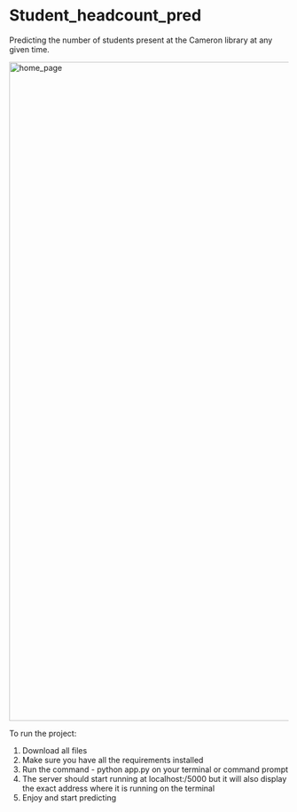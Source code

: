 # Student_headcount_pred
Predicting the number of students present at the Cameron library at any given time.


<img width="1188" alt="home_page" src="https://github.com/Rahulpreet7/Student_headcount_pred/assets/70101790/1358f7f5-fde2-4c34-b19b-713e52db3ce4">

To run the project:
1. Download all files
2. Make sure you have all the requirements installed
3. Run the command - python app.py on your terminal or command prompt
4. The server should start running at localhost:/5000 but it will also display the exact address where it is running on the terminal
5. Enjoy and start predicting

